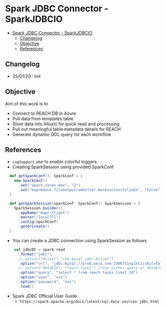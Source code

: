# Spark JDBC Connector  - SparkJDBCIO

- [Spark JDBC Connector  - SparkJDBCIO](#spark-jdbc-connector----sparkjdbcio)
  - [Changelog](#changelog)
  - [Objective](#objective)
  - [References](#references)

## Changelog

- 25/01/20 : Init

## Objective

Aim of this work is to

- Connect to REACH DB in Azure
- Pull data from templates table
- Store data into Alluxio for quick read and processing
- Pull out meaningful table metadata details for REACH
- Generate dynamic DDL query for each workflow

## References

- `LogSupport` use to enable colorful loggers
- Creating SparkSession using provided SparkConf

```scala
  def getSparkConf(): SparkConf = {
    new SparkConf()
      .set("spark.cores.max", "2")
      .set("mapreduce.fileoutputcommitter.marksuccessfuljobs", "false")
  }

  def getSparkSession(sparkConf: SparkConf): SparkSession = {
    SparkSession.builder()
      .appName("mapr-flight")
      .master("local[*]")
      .config(sparkConf)
      .getOrCreate()
  }
```

- You can create a JDBC connection using SparkSession as follows

```scala
    val jdbcDF = spark.read
      .format("jdbc")
      //.option("driver","com.mysql.jdbc.Driver")
      .option("url", "jdbc:mysql://prod.wxxx.com:3306?tinyInt1isBit=false&zeroDateTimeBehavior=convertToNull")
      //.option("dbtable", "reach.tasks") //Use either query or dbtable option
      .option("query", "select * from reach.tasks limit 10")
      .option("user", "xxx")
      .option("password", "xxx")
      .load()
```

- Spark JDBC Official User Guide
  - `https://spark.apache.org/docs/latest/sql-data-sources-jdbc.html`
